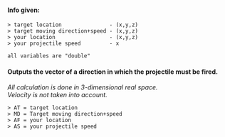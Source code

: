 #### Info given:
```
> target location               - (x,y,z)
> target moving direction+speed - (x,y,z)
> your location                 - (x,y,z)
> your projectile speed         - x
```    
    all variables are "double"
    
#### Outputs the vector of a direction in which the projectile must be fired.

*All calculation is done in 3-dimensional real space.* <br/>
*Velocity is not taken into account.*

```
> AT = target location
> MD = Target moving direction+speed
> AF = your location
> AS = your projectile speed
```
